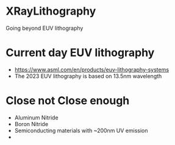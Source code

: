 # XRayLithography
Going beyond EUV lithography

# Current day EUV lithography
- https://www.asml.com/en/products/euv-lithography-systems
- The 2023 EUV lithography is based on 13.5nm wavelength

# Close not Close enough
- Aluminum Nitride
- Boron Nitride
- Semiconducting materials with ~200nm UV emission
- 
